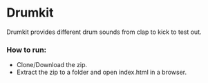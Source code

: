# Drumkit
Drumkit provides different drum sounds from clap to kick to test out.

<h3>How to run:</h3>
<ul>
  <li>Clone/Download the zip.</li>
  <li>Extract the zip to a folder and open index.html in a browser.</li>
</ul>
